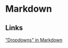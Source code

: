 # Markdown

## Links

["Dropdowns" in Markdown](https://gist.github.com/citrusui/07978f14b11adada364ff901e27c7f61)


